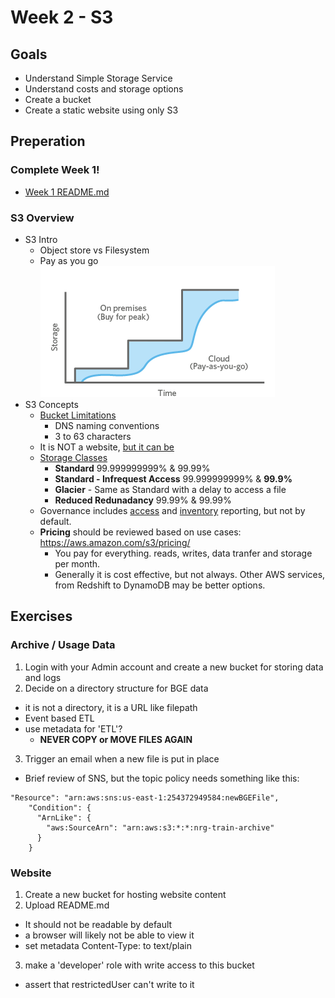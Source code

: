 # Week 2 - S3

## Goals
- Understand Simple Storage Service
- Understand costs and storage options
- Create a bucket
- Create a static website using only S3

## Preperation
 ### Complete Week 1!
  - [Week 1 README.md](../Week1/README.md)
 
### S3 Overview
- S3 Intro
  - Object store vs Filesystem
  - Pay as you go ![Pay as you go](payasyougo_graph.df80f7f5ba4e4689bf270ff1e7d3064e7e2173c8.png)
- S3 Concepts
  - [Bucket Limitations](http://docs.aws.amazon.com/AmazonS3/latest/dev/BucketRestrictions.html)
    - DNS naming conventions
    - 3 to 63 characters
  - It is NOT a website, [but it can be](http://docs.aws.amazon.com/AmazonS3/latest/dev/ManagingBucketWebsiteConfig.html) 
  - [Storage Classes](
http://docs.aws.amazon.com/AmazonS3/latest/dev/storage-class-intro.html)
    - __Standard__ 99.999999999% & 99.99%
    - __Standard - Infrequest Access__ 99.999999999% & __99.9%__
    - __Glacier__ - Same as Standard with a delay to access a file
    - __Reduced Redunadancy__ 99.99% & 99.99%
  - Governance includes [access](http://docs.aws.amazon.com/AmazonS3/latest/dev/cloudtrail-logging.html) and [inventory](http://docs.aws.amazon.com/AmazonS3/latest/dev/storage-inventory.html) reporting, but not by default.
  - __Pricing__ should be reviewed based on use cases: https://aws.amazon.com/s3/pricing/
    - You pay for everything. reads, writes, data tranfer and storage per month.
    - Generally it is cost effective, but not always.  Other AWS services, from Redshift to DynamoDB may be better options.



## Exercises

### Archive / Usage Data
1. Login with your Admin account and create a new bucket for storing data and logs
2. Decide on a directory structure for BGE data
 - it is not a directory, it is a URL like filepath
 - Event based ETL
 - use metadata for 'ETL'? 
   - __NEVER COPY or MOVE FILES AGAIN__
3. Trigger an email when a new file is put in place
  - Brief review of SNS, but the topic policy needs something like this:
  ```
  "Resource": "arn:aws:sns:us-east-1:254372949584:newBGEFile",
      "Condition": {
        "ArnLike": {
          "aws:SourceArn": "arn:aws:s3:*:*:nrg-train-archive"
        }
      }
```

### Website
1. Create a new bucket for hosting website content
2. Upload README.md
 - It should not be readable by default
 - a browser will likely not be able to view it
 - set metadata Content-Type: to text/plain
3. make a 'developer' role with write access to this bucket
 - assert that restrictedUser can't write to it
 



